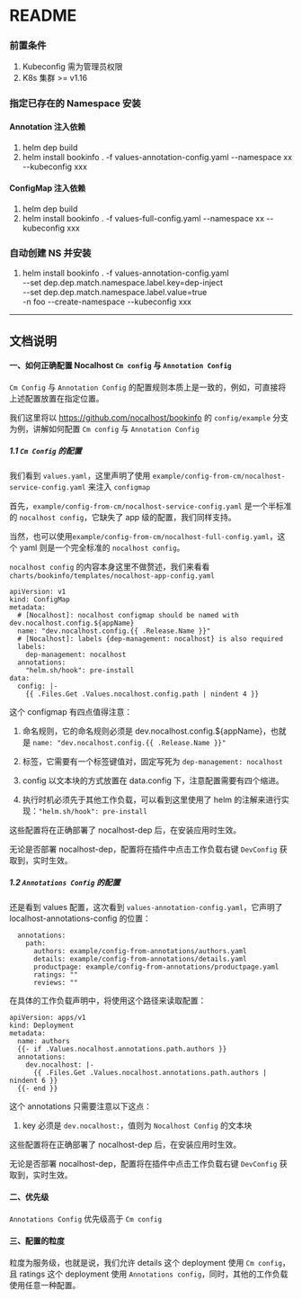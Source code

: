 # README

### 前置条件

1. Kubeconfig 需为管理员权限
2. K8s 集群 >= v1.16

### 指定已存在的 Namespace 安装

#### Annotation 注入依赖

1. helm dep build
2. helm install bookinfo . -f values-annotation-config.yaml --namespace xx --kubeconfig xxx

#### ConfigMap 注入依赖

1. helm dep build
2. helm install bookinfo . -f values-full-config.yaml --namespace xx --kubeconfig xxx

### 自动创建 NS 并安装

1. helm install bookinfo . -f values-annotation-config.yaml \
  --set dep.dep.match.namespace.label.key=dep-inject \
  --set dep.dep.match.namespace.label.value=true \
  -n foo --create-namespace --kubeconfig xxx


******

## 文档说明

#### 一、如何正确配置 Nocalhost `Cm config` 与 `Annotation Config`

`Cm Config`  与 `Annotation Config` 的配置规则本质上是一致的，例如，可直接将上述配置放置在指定位置。



我们这里将以 https://github.com/nocalhost/bookinfo 的 `config/example` 分支为例，讲解如何配置 `Cm config` 与 `Annotation Config`



##### 1.1 `Cm Config` 的配置

我们看到  `values.yaml`，这里声明了使用 `example/config-from-cm/nocalhost-service-config.yaml` 来注入 `configmap`



首先，`example/config-from-cm/nocalhost-service-config.yaml`  是一个半标准的 `nocalhost config`，它缺失了 app 级的配置，我们同样支持。



当然，也可以使用`example/config-from-cm/nocalhost-full-config.yaml`，这个 yaml 则是一个完全标准的 `nocalhost config`。



`nocalhost config` 的内容本身这里不做赘述，我们来看看`charts/bookinfo/templates/nocalhost-app-config.yaml`

```
apiVersion: v1
kind: ConfigMap
metadata:
  # [Nocalhost]: nocalhost configmap should be named with dev.nocalhost.config.${appName}
  name: "dev.nocalhost.config.{{ .Release.Name }}"
  # [Nocalhost]: labels {dep-management: nocalhost} is also required
  labels:
    dep-management: nocalhost
  annotations:
    "helm.sh/hook": pre-install
data:
  config: |-
    {{ .Files.Get .Values.nocalhost.config.path | nindent 4 }}
```



这个 configmap 有四点值得注意：



1. 命名规则，它的命名规则必须是 dev.nocalhost.config.${appName}，也就是 `name: "dev.nocalhost.config.{{ .Release.Name }}"`

2. 标签，它需要有一个标签键值对，固定写死为 `dep-management: nocalhost`
3. config 以文本块的方式放置在 data.config 下，注意配置需要有四个缩进。
4. 执行时机必须先于其他工作负载，可以看到这里使用了 helm 的注解来进行实现：`"helm.sh/hook": pre-install`



这些配置将在正确部署了 nocalhost-dep 后，在安装应用时生效。

无论是否部署 nocalhost-dep，配置将在插件中点击工作负载右键 `DevConfig` 获取到，实时生效。



##### 1.2 `Annotations Config` 的配置

还是看到 values 配置，这次看到 `values-annotation-config.yaml`，它声明了 localhost-annotations-config 的位置：

```
  annotations:
    path:
      authors: example/config-from-annotations/authors.yaml
      details: example/config-from-annotations/details.yaml
      productpage: example/config-from-annotations/productpage.yaml
      ratings: ""
      reviews: ""
```



在具体的工作负载声明中，将使用这个路径来读取配置：

```
apiVersion: apps/v1
kind: Deployment
metadata:
  name: authors
  {{- if .Values.nocalhost.annotations.path.authors }}
  annotations:
    dev.nocalhost: |-
      {{ .Files.Get .Values.nocalhost.annotations.path.authors | nindent 6 }}
  {{- end }}
```



这个 annotations 只需要注意以下这点：

1. key 必须是 `dev.nocalhost:`，值则为 `Nocalhost Config` 的文本块



这些配置将在正确部署了 nocalhost-dep 后，在安装应用时生效。

无论是否部署 nocalhost-dep，配置将在插件中点击工作负载右键 `DevConfig` 获取到，实时生效。



#### 二、优先级

`Annotations Config` 优先级高于 `Cm config`



#### 三、配置的粒度

粒度为服务级，也就是说，我们允许 details 这个 deployment 使用 `Cm config`，且 ratings 这个 deployment 使用 `Annotations config`，同时，其他的工作负载使用任意一种配置。

